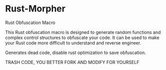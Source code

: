 # Rust-Morpher
Rust Obfuscation Macro

This Rust obfuscation macro is designed to generate random functions and complex control structures to obfuscate your code. 
It can be used to make your Rust code more difficult to understand and reverse engineer.

Generates dead code, disable rust optimization to save obfuscation.


TRASH CODE, YOU BETTER FORK AND MODIFY FOR YOURSELF
